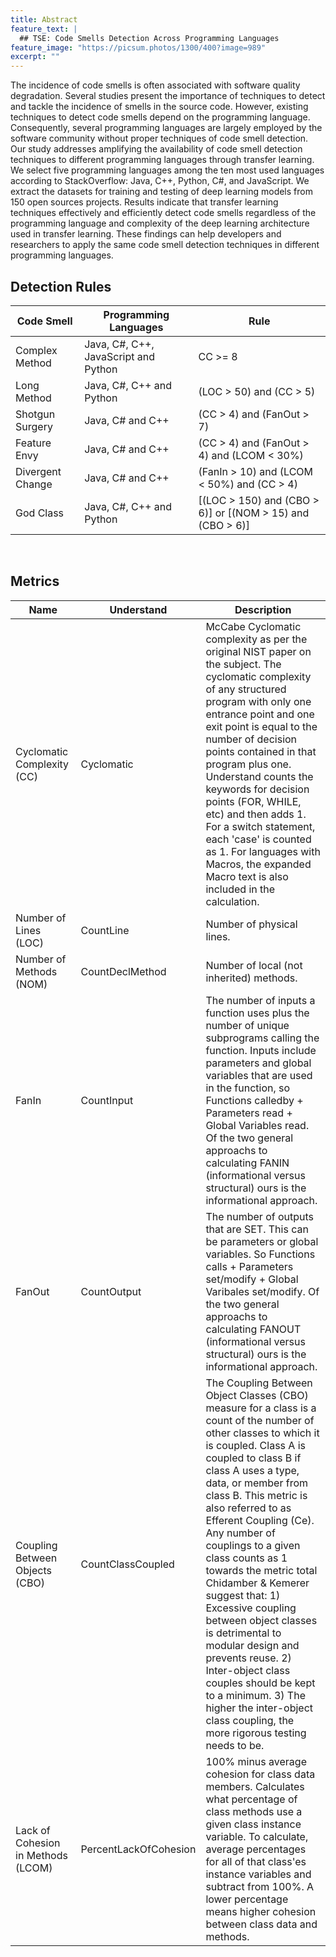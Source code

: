```yaml
---
title: Abstract
feature_text: |
  ## TSE: Code Smells Detection Across Programming Languages
feature_image: "https://picsum.photos/1300/400?image=989"
excerpt: ""
---
```


The incidence of code smells is often associated with software quality degradation. Several studies present the importance of techniques to detect and tackle the incidence of smells in the source code. However, existing techniques to detect code smells depend on the programming language. Consequently, several programming languages are largely employed by the software community without proper techniques of code smell detection. Our study addresses amplifying the availability of code smell detection techniques to different programming languages through transfer learning. We select five programming languages among the ten most used languages according to StackOverflow: Java, C++, Python, C#, and JavaScript. We extract the datasets for training and testing of deep learning models from 150 open sources projects. Results indicate that transfer learning techniques effectively and efficiently detect code smells regardless of the programming language and complexity of the deep learning architecture used in transfer learning. These findings can help developers and researchers to apply the same code smell detection techniques in different programming languages. 

## Detection Rules

| Code Smell       | Programming Languages                | Rule                                                      |
|------------------|--------------------------------------|-----------------------------------------------------------|
| Complex Method   | Java, C#, C++, JavaScript and Python | CC >= 8                                                   |
| Long Method      | Java, C#, C++ and Python             | (LOC > 50) and (CC > 5)                                   |
| Shotgun Surgery  | Java, C# and C++                     | (CC > 4) and (FanOut > 7)                                 |
| Feature Envy     | Java, C# and C++                     | (CC > 4) and (FanOut > 4) and (LCOM < 30%)         |
| Divergent Change | Java, C# and C++                     | (FanIn > 10) and (LCOM < 50%) and (CC > 4)         |
| God Class        | Java, C#, C++ and Python             | [(LOC > 150) and (CBO > 6)] or [(NOM > 15) and (CBO > 6)] |

<br />

## Metrics 

| Name | Understand | Description |
|---|---|---|
| Cyclomatic Complexity (CC) | Cyclomatic | McCabe Cyclomatic complexity as per the original NIST paper on the subject. The cyclomatic complexity of any structured program with only one entrance point and one exit point is equal to the number of decision points contained in that program plus one. Understand counts the keywords for decision points (FOR, WHILE, etc) and then adds 1. For a switch statement, each 'case' is counted as 1. For languages with Macros, the expanded Macro text is also included in the calculation. |
| Number of Lines (LOC) | CountLine | Number of physical lines. |
| Number of Methods (NOM) | CountDeclMethod | Number of local (not inherited) methods. |
| FanIn | CountInput | The number of inputs a function uses plus the number of unique subprograms calling the function. Inputs include parameters and global variables that are used in the function, so Functions calledby + Parameters read + Global Variables read. Of the two general approachs to calculating FANIN (informational versus structural) ours is the informational approach. |
| FanOut | CountOutput | The number of outputs that are SET. This can be parameters or global variables. So Functions calls + Parameters set/modify + Global Varibales set/modify. Of the two general approachs to calculating FANOUT (informational versus structural) ours is the informational approach. |
| Coupling Between Objects (CBO) | CountClassCoupled | The Coupling Between Object Classes (CBO) measure for a class is a count of the number of other classes to which it is coupled. Class A is coupled to class B if class A uses a type, data, or member from class B. This metric is also referred to as Efferent Coupling (Ce). Any number of couplings to a given class counts as 1 towards the metric total Chidamber & Kemerer suggest that: 1) Excessive coupling between object classes is detrimental to modular design and prevents reuse. 2) Inter-object class couples should be kept to a minimum. 3) The higher the inter-object class coupling, the more rigorous testing needs to be. |
| Lack of Cohesion in Methods (LCOM) | PercentLackOfCohesion | 100% minus average cohesion for class data members. Calculates what percentage of class methods use a given class instance variable. To calculate, average percentages for all of that class'es instance variables and subtract from 100%. A lower percentage means higher cohesion between class data and methods. |